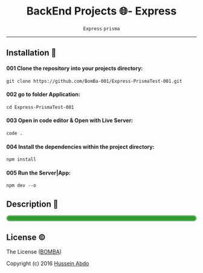 <h1 align="center">BackEnd Projects 🌐- Express</h1>

<!-- <p align="center">
  <a href="#">
    <img src="./Folder.png" max-width="640px" max-height="360px" alt="Modern CV, Resume and Companies Portfolio website template" />
  </a>
</p> -->

<!-- ![](assets/img/cv-demo-01.gif) -->

<p align="center">
  <code>Express</code>
  <code>prisma</code>
  <!-- <code>portfolio</code>
  <code>template</code>
  <code>portfolio-website</code>
  <code>cv-template</code>
  <code>IT</code>
  <code>resume-template</code>
  <code>resume-website</code> -->
</p>

<hr />

<!-- # Frontend Projects 🌐              مشاريع الواجهة الامامية -->
<!-- ## Development                      التطوير -->
<!-- ## Projects 📂                      المشاريع -->
  <!-- https://github.com/Armanidrisi/frontend-projects?tab=readme-ov-file -->

## Installation 🚀 <!-- التسبيت -->

<!-- You should have installed at least node version v18.18.2.|Nuxt.js v0 -->

#### 001 Clone the repository into your projects directory:

```
git clone https://github.com/BomBa-001/Express-PrismaTest-001.git
```

#### 002 go to folder Application:

```
cd Express-PrismaTest-001
```

#### 003 Open in code editor & Open with Live Server:

```
code .
```


#### 004 Install the dependencies within the project directory:
```
npm install
```

#### 005 Run the Server|App:
```
npm dev --o
```
<!--
#### 006 Start the development server on:
#### ## * Edite this PORT in file .env the PORT Default :9000
```
http://localhost:9000
``` -->

## Description 📝

<pre style="
  font-size:70%;
  font-weight:700;
  color: #fff;
  background-color: #393;
  padding: 8px;
  border-radius: 8px;
  box-shadow: inset 0px 0px 4px #fff;
  overflow: auto;
" dir="rtl">
</pre>

<!-- ## Author                            الإستخدام -->
<!-- [Hussein Abdo](https://bomba-001.github.io/CV-Hussein/)
<a href="https://bomba-001.github.io/CV-Hussein/" target="_blank">Hussein Abdo</a>
 -->

<!-- ## Usage 💻                         الإستخدام -->
<!-- ## Contributing 🤝                  المساهمة -->

## License ©️ <!-- الرخصة -->

The License ([BOMBA](https://bomba-001.github.io/BomBa/))

Copyright (c) 2016 [Hussein Abdo](https://bomba-001.github.io/CV-Hussein/)
